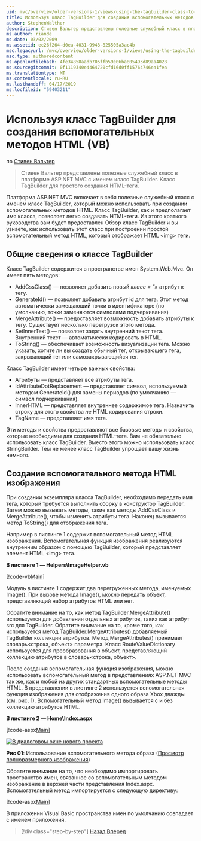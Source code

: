 ```yaml
---
uid: mvc/overview/older-versions-1/views/using-the-tagbuilder-class-to-build-html-helpers-vb
title: Используя класс TagBuilder для создания вспомогательных методов HTML (Visual Basic) | Документация Майкрософт
author: StephenWalther
description: Стивен Вальтер представлены полезные служебный класс в платформе ASP.NET MVC с именем класс TagBuilder. Можно легко использовать класс TagBuilder для...
ms.author: riande
ms.date: 03/02/2009
ms.assetid: ec26f264-d0ea-4031-9943-825505a3ac4b
msc.legacyurl: /mvc/overview/older-versions-1/views/using-the-tagbuilder-class-to-build-html-helpers-vb
msc.type: authoredcontent
ms.openlocfilehash: 4fe34858aadb705ffb59e06ba805493d89aa4028
ms.sourcegitcommit: 0f1119340e4464720cfd16d0ff15764746ea1fea
ms.translationtype: MT
ms.contentlocale: ru-RU
ms.lasthandoff: 04/17/2019
ms.locfileid: "59403211"
---
```

# <a name="using-the-tagbuilder-class-to-build-html-helpers-vb"></a>Используя класс TagBuilder для создания вспомогательных методов HTML (VB)

по [Стивен Вальтер](https://github.com/StephenWalther)

> Стивен Вальтер представлены полезные служебный класс в платформе ASP.NET MVC с именем класс TagBuilder. Класс TagBuilder для простого создания HTML-теги.


Платформа ASP.NET MVC включает в себя полезные служебный класс с именем класс TagBuilder, который можно использовать при создании вспомогательных методов HTML. Класс TagBuilder, как и предполагает имя класса, позволяет легко создавать HTML-теги. Из этого краткого руководства вам будет предоставлен Обзор класс TagBuilder и вы узнаете, как использовать этот класс при построении простой вспомогательный метод HTML, который отображает HTML &lt;img&gt; теги.

## <a name="overview-of-the-tagbuilder-class"></a>Общие сведения о классе TagBuilder

Класс TagBuilder содержится в пространстве имен System.Web.Mvc. Он имеет пять методов:

- AddCssClass() — позволяет добавить новый *класс = "»* атрибут к тегу.
- GenerateId() — позволяет добавить атрибут id для тега. Этот метод автоматически замещающий точки в идентификаторе (по умолчанию, точки заменяются символами подчеркивания)
- MergeAttribute() — предоставляет возможность добавить атрибуты к тегу. Существует несколько перегрузок этого метода.
- SetInnerText() — позволяет задать внутренний текст тега. Внутренний текст — автоматически кодировать в HTML.
- ToString() — обеспечивает возможность визуализации тега. Можно указать, хотите ли вы создать обычный тег, открывающего тега, закрывающий тег или самозакрывающийся тег.
  

Класс TagBuilder имеет четыре важных свойства:

- Атрибуты — представляет все атрибуты тега.
- IdAttributeDotReplacement — представляет символ, используемый методом GenerateId() для замены периодов (по умолчанию — символ подчеркивания).
- InnerHTML — представляет внутреннее содержимое тега. Назначить строку для этого свойства *не* HTML кодирования строки.
- TagName — представляет имя тега.

Эти методы и свойства предоставляют все базовые методы и свойства, которые необходимы для создания HTML-тега. Вам не обязательно использовать класс TagBuilder. Вместо этого можно использовать класс StringBuilder. Тем не менее класс TagBuilder упрощает вашу жизнь немного.

## <a name="creating-an-image-html-helper"></a>Создание вспомогательного метода HTML изображения

При создании экземпляра класса TagBuilder, необходимо передать имя тега, который требуется выполнить сборку в конструктор TagBuilder. Затем можно вызывать методы, такие как методы AddCssClass и MergeAttribute(), чтобы изменить атрибуты тега. Наконец вызывается метод ToString() для отображения тега.

Например в листинге 1 содержит вспомогательный метод HTML изображения. Вспомогательная функция изображения реализуются внутренним образом с помощью TagBuilder, который представляет элемент HTML &lt;img&gt; тега.

**В листинге 1 — Helpers\ImageHelper.vb**

[!code-vb[Main](using-the-tagbuilder-class-to-build-html-helpers-vb/samples/sample1.vb)]

Модуль в листинге 1 содержит два перегруженных метода, именуемых Image(). При вызове метода Image(), можно передать объект, представляющий набор атрибутов HTML или нет.

Обратите внимание на то, как метод TagBuilder.MergeAttribute() используется для добавления отдельных атрибутов, таких как атрибут src для TagBuilder. Обратите внимание на то, кроме того, как используется метод TagBuilder.MergeAttributes() добавляемый TagBuilder коллекции атрибутов. Метод MergeAttributes() принимает словарь&lt;строка, объект&gt; параметра. Класс RouteValueDictionary используется для преобразования в объект, представляющий коллекцию атрибутов в словарь&lt;строка, объект&gt;.

После создания вспомогательная функция изображения, можно использовать вспомогательный метод в представлениях ASP.NET MVC так же, как и любой из других стандартных вспомогательные методы HTML. В представлении в листинге 2 используется вспомогательная функция изображения для отображения одного образа Xbox дважды (см. рис. 1). Вспомогательный метод Image() вызывается с и без коллекцию атрибутов HTML.

**В листинге 2 — Home\Index.aspx**

[!code-aspx[Main](using-the-tagbuilder-class-to-build-html-helpers-vb/samples/sample2.aspx)]


[![В диалоговом окне нового проекта](using-the-tagbuilder-class-to-build-html-helpers-vb/_static/image1.jpg)](using-the-tagbuilder-class-to-build-html-helpers-vb/_static/image1.png)

**Рис 01**: Использование вспомогательного метода образа ([Просмотр полноразмерного изображения](using-the-tagbuilder-class-to-build-html-helpers-vb/_static/image2.png))


Обратите внимание на то, что необходимо импортировать пространство имен, связанное со вспомогательным методом изображение в верхней части представления Index.aspx. Вспомогательный метод импортируется с следующую директиву:

[!code-aspx[Main](using-the-tagbuilder-class-to-build-html-helpers-vb/samples/sample3.aspx)]

В приложении Visual Basic пространства имен по умолчанию совпадает с именем приложения.

> [!div class="step-by-step"]
> [Назад](creating-custom-html-helpers-vb.md)
> [Вперед](creating-page-layouts-with-view-master-pages-vb.md)
